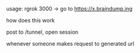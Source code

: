 usage: rgrok 3000 -> go to https://x.braindump.ing

how does this work

post to /tunnel, open session

whenever someone makes request to generated url